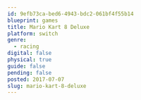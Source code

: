 ```yaml
---
id: 9efb73ca-bed6-4943-bdc2-061bf4f55b14
blueprint: games
title: Mario Kart 8 Deluxe
platform: switch
genre:
  - racing
digital: false
physical: true
guide: false
pending: false
posted: 2017-07-07
slug: mario-kart-8-deluxe
---
```

